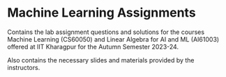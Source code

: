 # Machine Learning Assignments

Contains the lab assignment questions and solutions for the courses Machine Learning (CS60050) and Linear Algebra for AI and ML (AI61003) offered at IIT Kharagpur for the Autumn Semester 2023-24.

Also contains the necessary slides and materials provided by the instructors.
